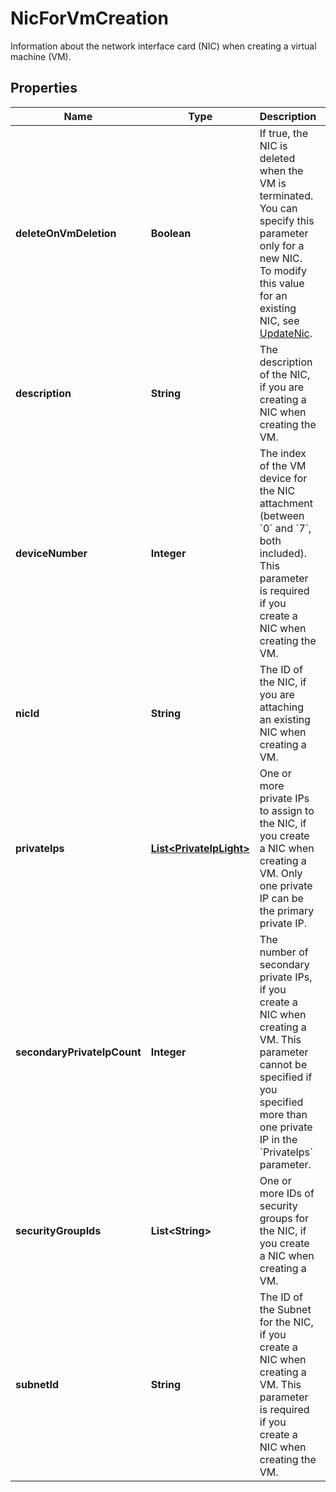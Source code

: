 

# NicForVmCreation

Information about the network interface card (NIC) when creating a virtual machine (VM).

## Properties

| Name | Type | Description | Notes |
|------------ | ------------- | ------------- | -------------|
|**deleteOnVmDeletion** | **Boolean** | If true, the NIC is deleted when the VM is terminated. You can specify this parameter only for a new NIC. To modify this value for an existing NIC, see [UpdateNic](#updatenic). |  [optional] |
|**description** | **String** | The description of the NIC, if you are creating a NIC when creating the VM. |  [optional] |
|**deviceNumber** | **Integer** | The index of the VM device for the NIC attachment (between &#x60;0&#x60; and &#x60;7&#x60;, both included). This parameter is required if you create a NIC when creating the VM. |  [optional] |
|**nicId** | **String** | The ID of the NIC, if you are attaching an existing NIC when creating a VM. |  [optional] |
|**privateIps** | [**List&lt;PrivateIpLight&gt;**](PrivateIpLight.md) | One or more private IPs to assign to the NIC, if you create a NIC when creating a VM. Only one private IP can be the primary private IP. |  [optional] |
|**secondaryPrivateIpCount** | **Integer** | The number of secondary private IPs, if you create a NIC when creating a VM. This parameter cannot be specified if you specified more than one private IP in the &#x60;PrivateIps&#x60; parameter. |  [optional] |
|**securityGroupIds** | **List&lt;String&gt;** | One or more IDs of security groups for the NIC, if you create a NIC when creating a VM. |  [optional] |
|**subnetId** | **String** | The ID of the Subnet for the NIC, if you create a NIC when creating a VM. This parameter is required if you create a NIC when creating the VM. |  [optional] |



